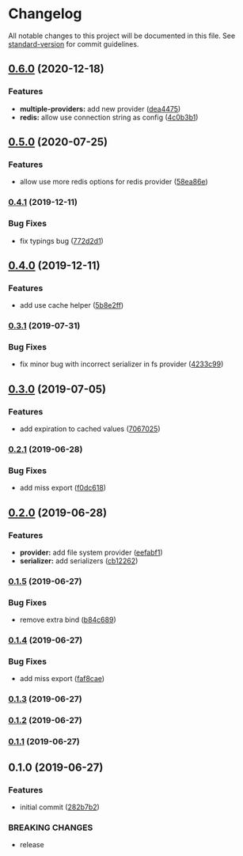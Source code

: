 # Changelog

All notable changes to this project will be documented in this file. See [standard-version](https://github.com/conventional-changelog/standard-version) for commit guidelines.

## [0.6.0](https://github.com/solid-soda/cache/compare/v0.5.0...v0.6.0) (2020-12-18)


### Features

* **multiple-providers:** add new provider ([dea4475](https://github.com/solid-soda/cache/commit/dea4475))
* **redis:** allow use connection string as config ([4c0b3b1](https://github.com/solid-soda/cache/commit/4c0b3b1))



## [0.5.0](https://github.com/solid-soda/cache/compare/v0.4.1...v0.5.0) (2020-07-25)


### Features

* allow use more redis options for redis provider ([58ea86e](https://github.com/solid-soda/cache/commit/58ea86e))



### [0.4.1](https://github.com/solid-soda/cache/compare/v0.4.0...v0.4.1) (2019-12-11)


### Bug Fixes

* fix typings bug ([772d2d1](https://github.com/solid-soda/cache/commit/772d2d1))



## [0.4.0](https://github.com/solid-soda/cache/compare/v0.3.1...v0.4.0) (2019-12-11)


### Features

* add use cache helper ([5b8e2ff](https://github.com/solid-soda/cache/commit/5b8e2ff))



### [0.3.1](https://github.com/solid-soda/cache/compare/v0.3.0...v0.3.1) (2019-07-31)


### Bug Fixes

* fix minor bug with incorrect serializer in fs provider ([4233c99](https://github.com/solid-soda/cache/commit/4233c99))



## [0.3.0](https://github.com/solid-soda/cache/compare/v0.2.1...v0.3.0) (2019-07-05)


### Features

* add expiration to cached values ([7067025](https://github.com/solid-soda/cache/commit/7067025))



### [0.2.1](https://github.com/solid-soda/cache/compare/v0.2.0...v0.2.1) (2019-06-28)


### Bug Fixes

* add miss export ([f0dc618](https://github.com/solid-soda/cache/commit/f0dc618))



## [0.2.0](https://github.com/solid-soda/cache/compare/v0.1.5...v0.2.0) (2019-06-28)


### Features

* **provider:** add file system provider ([eefabf1](https://github.com/solid-soda/cache/commit/eefabf1))
* **serializer:** add serializers ([cb12262](https://github.com/solid-soda/cache/commit/cb12262))



### [0.1.5](https://github.com/solid-soda/cache/compare/v0.1.4...v0.1.5) (2019-06-27)


### Bug Fixes

* remove extra bind ([b84c689](https://github.com/solid-soda/cache/commit/b84c689))



### [0.1.4](https://github.com/solid-soda/cache/compare/v0.1.3...v0.1.4) (2019-06-27)


### Bug Fixes

* add miss export ([faf8cae](https://github.com/solid-soda/cache/commit/faf8cae))



### [0.1.3](https://github.com/solid-soda/cache/compare/v0.1.2...v0.1.3) (2019-06-27)



### [0.1.2](https://github.com/solid-soda/cache/compare/v0.1.1...v0.1.2) (2019-06-27)



### [0.1.1](https://github.com/solid-soda/cache/compare/v0.1.0...v0.1.1) (2019-06-27)



## 0.1.0 (2019-06-27)


### Features

* initial commit ([282b7b2](https://github.com/solid-soda/cache/commit/282b7b2))


### BREAKING CHANGES

* release
